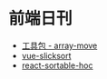 # 前端日刊

* [工具包 - array-move](https://github.com/sindresorhus/array-move/blob/main/index.js)
* [vue-slicksort](https://github.com/Jexordexan/vue-slicksort)
* [react-sortable-hoc](https://github.com/clauderic/react-sortable-hoc)
